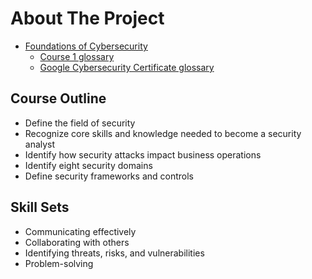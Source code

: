 # About The Project

- [Foundations of Cybersecurity](https://www.coursera.org/learn/foundations-of-cybersecurity)
  - [Course 1 glossary](https://docs.google.com/document/d/1bBtBHYrrm4kmWJqJVmeNUDPG24ydGvc4ACMLoP9zzps/template/preview?resourcekey=0-0uttQ9n9hmekaJBuPVjWMg)
  - [Google Cybersecurity Certificate glossary](https://docs.google.com/document/d/1Feb8pHRY-blnpaLOohds2esd6IWdCIp-ikG7G_omSj4/template/preview?resourcekey=0-YHcAISkCiqGDq5KwO6yNeQ)

## Course Outline

- Define the field of security
- Recognize core skills and knowledge needed to become a security analyst
- Identify how security attacks impact business operations
- Identify eight security domains
- Define security frameworks and controls

## Skill Sets

- Communicating effectively
- Collaborating with others
- Identifying threats, risks, and vulnerabilities
- Problem-solving
